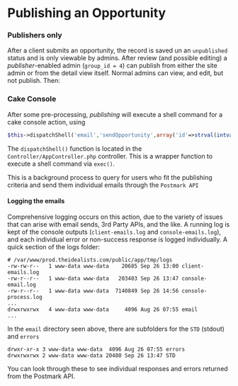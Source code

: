 # Publishing an Opportunity #  

### Publishers only ###
After a client submits an opportunity, the record is saved un an `unpublished` status and is only viewable by admins. After review (and possible editing) a _publisher_-enabled admin (`group_id = 4`) can publish from either the site admin or from the detail view itself. Normal admins can view, and edit, but not publish. Then:

### Cake Console ###  
After some pre-processing, _publishing_ will execute a shell command for a cake console action, using 
```php 
$this->dispatchShell('email','sendOpportunity',array('id'=>strval(intval($id))));`
```

The `dispatchShell()` function is located in the `Controller/AppController.php` controller. This is a wrapper function to execute a shell command via `exec()`.

This is a background process to query for users who fit the publishing criteria and send them individual emails through the `Postmark API`

#### Logging the emails ####
Comprehensive logging occurs on this action, due to the variety of issues that can arise with email sends, 3rd Party APIs, and the like. A running log is kept of the console outputs (`client-emails.log` and `console-emails.log`), and each individual error or non-success response is logged individually. A quick section of the logs folder:

	# /var/www/prod.theidealists.com/public/app/tmp/logs   
	-rw-rw-r--   1 www-data www-data    20685 Sep 26 13:00 client-emails.log  
	-rw-r--r--   1 www-data www-data   203403 Sep 26 13:47 console-email.log
	-rw-r--r--   1 www-data www-data  7140849 Sep 26 14:56 console-process.log
	...
	drwxrwxrwx   4 www-data www-data     4096 Aug 26 07:55 email
	...

In the `email` directory seen above, there are subfolders for the `STD` (stdout) and `errors`

	drwxr-xr-x 3 www-data www-data  4096 Aug 26 07:55 errors
	drwxrwxrwx 2 www-data www-data 20480 Sep 26 13:47 STD

You can look through these to see individual responses and errors returned from the Postmark API.



